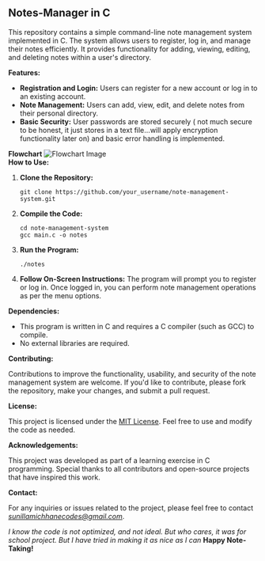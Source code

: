 ## Notes-Manager  in C


This repository contains a simple command-line note management system implemented in C. The system allows users to register, log in, and manage their notes efficiently. It provides functionality for adding, viewing, editing, and deleting notes within a user's directory.

**Features:**

- **Registration and Login:** Users can register for a new account or log in to an existing account.
- **Note Management:** Users can add, view, edit, and delete notes from their personal directory.
- **Basic Security:** User passwords are stored securely ( not much secure to be honest, it just stores in a text file...will apply encryption functionality later on) and basic error handling is implemented.

**Flowchart**
<img src="https://github.com/indeedSunil/Notes-Manager/blob/main/FinalFlowchart.png" alt="Flowchart Image">
<br>
**How to Use:**

1. **Clone the Repository:**
   ```
   git clone https://github.com/your_username/note-management-system.git
   ```

2. **Compile the Code:**
   ```
   cd note-management-system
   gcc main.c -o notes
   ```

3. **Run the Program:**
   ```
   ./notes
   ```

4. **Follow On-Screen Instructions:** The program will prompt you to register or log in. Once logged in, you can perform note management operations as per the menu options.

**Dependencies:**

- This program is written in C and requires a C compiler (such as GCC) to compile.
- No external libraries are required.

**Contributing:**

Contributions to improve the functionality, usability, and security of the note management system are welcome. If you'd like to contribute, please fork the repository, make your changes, and submit a pull request.

**License:**

This project is licensed under the [MIT License](LICENSE). Feel free to use and modify the code as needed.

**Acknowledgements:**

This project was developed as part of a learning exercise in C programming. Special thanks to all contributors and open-source projects that have inspired this work.

**Contact:**

For any inquiries or issues related to the project, please feel free to contact *sunillamichhanecodes@gmail.com*.

*I know the code is not optimized, and not ideal. But who cares, it was for school project. But I have tried in making it as nice as I can*
**Happy Note-Taking!**
